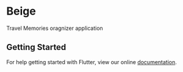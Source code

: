 # Beige

Travel Memories oragnizer application

## Getting Started

For help getting started with Flutter, view our online
[documentation](https://flutter.io/).
